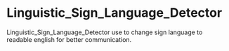 # Linguistic_Sign_Language_Detector
Linguistic_Sign_Language_Detector use to change sign language to readable english for better communication.
